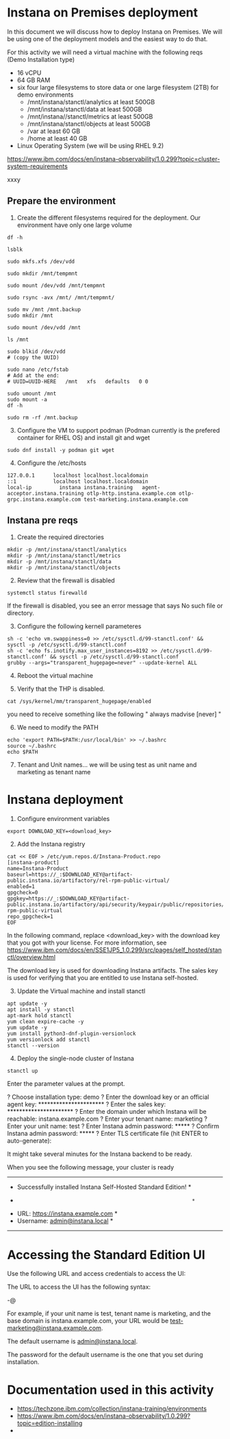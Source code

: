 Instana on Premises deployment
=


In this document we will discuss how to deploy Instana on Premises. We will be using one of the deployment models and the easiest way to do that.

For this activity we will need a virtual machine with the following reqs (Demo Installation type)
- 16 vCPU
- 64 GB RAM
- six four large filesystems to store data or one large filesystem (2TB) for demo environments
     - /mnt/instana/stanctl/analytics at least 500GB 
     - /mnt/instana/stanctl/data at least 500GB
     - /mnt/instana//stanctl/metrics at least 500GB
     - /mnt/instana/stanctl/objects at least 500GB
     - /var at least 60 GB
     - /home at least 40 GB
- Linux Operating System (we will be using RHEL 9.2)

https://www.ibm.com/docs/en/instana-observability/1.0.299?topic=cluster-system-requirements



xxxy

Prepare the environment
-

1. Create the different filesystems required for the deployment. Our environment have only one large volume

```
df -h

lsblk

sudo mkfs.xfs /dev/vdd

sudo mkdir /mnt/tempmnt

sudo mount /dev/vdd /mnt/tempmnt

sudo rsync -avx /mnt/ /mnt/tempmnt/

sudo mv /mnt /mnt.backup
sudo mkdir /mnt

sudo mount /dev/vdd /mnt

ls /mnt

sudo blkid /dev/vdd
# (copy the UUID)

sudo nano /etc/fstab
# Add at the end:
# UUID=UUID-HERE   /mnt   xfs   defaults   0 0

sudo umount /mnt
sudo mount -a
df -h

sudo rm -rf /mnt.backup

```

   
3. Configure the VM to support podman (Podman currently is the prefered container for RHEL OS) and install git and wget

```
sudo dnf install -y podman git wget
```

4. Configure the /etc/hosts

```
127.0.0.1      localhost localhost.localdomain
::1            localhost localhost.localdomain
local-ip         instana instana.training   agent-acceptor.instana.training otlp-http.instana.example.com otlp-grpc.instana.example.com test-marketing.instana.example.com

```


Instana pre reqs 
-

1. Create the required directories

```
mkdir -p /mnt/instana/stanctl/analytics
mkdir -p /mnt/instana/stanctl/metrics
mkdir -p /mnt/instana/stanctl/data
mkdir -p /mnt/instana/stanctl/objects
```

2. Review that the firewall is disabled

```
systemctl status firewalld
```

If the firewall is disabled, you see an error message that says No such file or directory.

3. Configure the following kernell parameteres

```
sh -c 'echo vm.swappiness=0 >> /etc/sysctl.d/99-stanctl.conf' && sysctl -p /etc/sysctl.d/99-stanctl.conf
sh -c 'echo fs.inotify.max_user_instances=8192 >> /etc/sysctl.d/99-stanctl.conf' && sysctl -p /etc/sysctl.d/99-stanctl.conf
grubby --args="transparent_hugepage=never" --update-kernel ALL
```

4. Reboot the virtual machine

5. Verify that the THP is disabled.

```
cat /sys/kernel/mm/transparent_hugepage/enabled
```

you need to receive something like the following " always madvise [never] "

6. We need to modify the PATH

```
echo 'export PATH=$PATH:/usr/local/bin' >> ~/.bashrc
source ~/.bashrc
echo $PATH
```

7. Tenant and Unit names... we will be using test as unit name and marketing as tenant name


Instana deployment
=

1. Configure environment variables

```
export DOWNLOAD_KEY=<download_key>
```

2. Add the Instana registry

```
cat << EOF > /etc/yum.repos.d/Instana-Product.repo
[instana-product]
name=Instana-Product
baseurl=https://_:$DOWNLOAD_KEY@artifact-public.instana.io/artifactory/rel-rpm-public-virtual/
enabled=1
gpgcheck=0
gpgkey=https://_:$DOWNLOAD_KEY@artifact-public.instana.io/artifactory/api/security/keypair/public/repositories/rel-rpm-public-virtual
repo_gpgcheck=1
EOF
```

In the following command, replace <download_key> with the download key that you got with your license. For more information, see https://www.ibm.com/docs/en/SSE1JP5_1.0.299/src/pages/self_hosted/stanctl/overview.html 

The download key is used for downloading Instana artifacts.
The sales key is used for verifying that you are entitled to use Instana self-hosted.

3. Update the Virtual machine and install stanctl

```
apt update -y
apt install -y stanctl
apt-mark hold stanctl
yum clean expire-cache -y
yum update -y
yum install python3-dnf-plugin-versionlock
yum versionlock add stanctl
stanctl --version

```

4. Deploy the single-node cluster of Instana

```
stanctl up
```
Enter the parameter values at the prompt. 

? Choose installation type: demo
? Enter the download key or an official agent key: **********************
? Enter the sales key: **********************
? Enter the domain under which Instana will be reachable: instana.example.com
? Enter your tenant name: marketing
? Enter your unit name: test
? Enter Instana admin password: *****
? Confirm Instana admin password: *****
? Enter TLS certificate file (hit ENTER to auto-generate):

It might take several minutes for the Instana backend to be ready.

When you see the following message, your cluster is ready

****************************************************************
* Successfully installed Instana Self-Hosted Standard Edition! *
*                                                              *
* URL: https://instana.example.com                             *
* Username: admin@instana.local                                *
****************************************************************


Accessing the Standard Edition UI
=
Use the following URL and access credentials to access the UI:

The URL to access the UI has the following syntax:

<unit-name>-<tenant-name>@<base-domain>

For example, if your unit name is test, tenant name is marketing, and the base domain is instana.example.com, your URL would be test-marketing@instana.example.com.

The default username is admin@instana.local.

The password for the default username is the one that you set during installation. 




Documentation used in this activity
=

- https://techzone.ibm.com/collection/instana-training/environments
- https://www.ibm.com/docs/en/instana-observability/1.0.299?topic=edition-installing
- 
